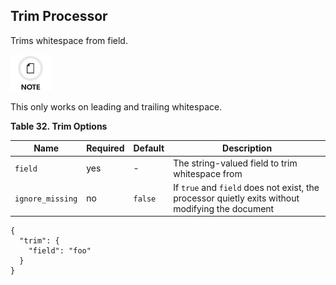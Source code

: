 ## Trim Processor

Trims whitespace from field.

![Note](images/icons/note.png)

This only works on leading and trailing whitespace.

 **Table 32. Trim Options**

Name |  Required |  Default |  Description  
---|---|---|---    
`field`| yes| -| The string-valued field to trim whitespace from    
`ignore_missing`| no| `false`| If `true` and `field` does not exist, the processor quietly exits without modifying the document  
  
  

    
    
    {
      "trim": {
        "field": "foo"
      }
    }
